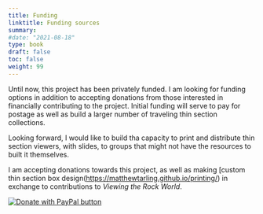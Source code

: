 ```yaml
---
title: Funding
linktitle: Funding sources
summary: 
#date: "2021-08-18"
type: book
draft: false
toc: false
weight: 99
---
```



Until now, this project has been privately funded. I am looking for funding options in addition to accepting donations from those interested in financially contributing to the project. Initial funding will serve to pay for postage as well as build a larger number of traveling thin section collections. 

Looking forward, I would like to build tha capacity to print and distribute thin section viewers, with slides, to groups that might not have the resources to built it themselves. 

I am accepting donations towards this project, as well as making [custom thin section box design(https://matthewtarling.github.io/printing/) in exchange to contributions to *Viewing the Rock World*. 

[![Donate with PayPal button](https://www.paypalobjects.com/en_US/i/btn/btn_donate_LG.gif)](https://www.paypal.com/donate?hosted_button_id=PCTMMUKZF9M4A)


